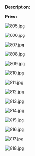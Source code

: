**Description:**

**Price:**

![805.jpg](../images/805.jpg)

![806.jpg](../images/806.jpg)

![807.jpg](../images/807.jpg)

![808.jpg](../images/808.jpg)

![809.jpg](../images/809.jpg)

![810.jpg](../images/810.jpg)

![811.jpg](../images/811.jpg)

![812.jpg](../images/812.jpg)

![813.jpg](../images/813.jpg)

![814.jpg](../images/814.jpg)

![815.jpg](../images/815.jpg)

![816.jpg](../images/816.jpg)

![817.jpg](../images/817.jpg)

![818.jpg](../images/818.jpg)